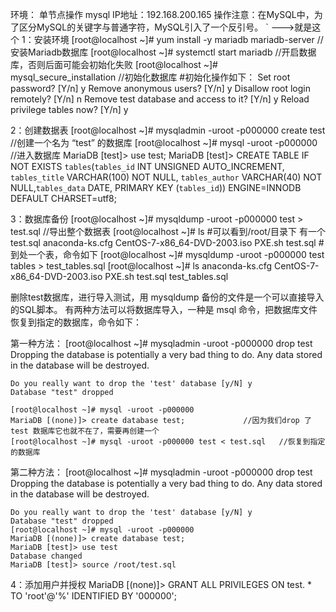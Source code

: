 环境：	单节点操作 mysql IP地址：192.168.200.165	操作注意：在MySQL中，为了区分MySQL的关键字与普通字符，MySQL引入了一个反引号。 ` --->就是这个
1：安装环境
[root@localhost ~]# yum install -y mariadb mariadb-server	//安装Mariadb数据库
[root@localhost ~]# systemctl start mariadb			//开启数据库，否则后面可能会初始化失败
[root@localhost ~]# mysql_secure_installation			//初始化数据库
#初始化操作如下：
	Set root password? [Y/n] y
	Remove anonymous users? [Y/n] y
	Disallow root login remotely? [Y/n] n
	Remove test database and access to it? [Y/n] y
	Reload privilege tables now? [Y/n] y

2：创建数据表
[root@localhost ~]# mysqladmin -uroot -p000000 create test	//创建一个名为 “test” 的数据库
[root@localhost ~]# mysql -uroot -p000000			//进入数据库
MariaDB [test]>	 use test;
MariaDB [test]>  CREATE TABLE IF NOT EXISTS `tables`(`tables_id` INT UNSIGNED AUTO_INCREMENT, `tables_title` VARCHAR(100) NOT NULL, `tables_author` VARCHAR(40) NOT NULL,`tables_data` DATE, PRIMARY KEY (`tables_id`)) ENGINE=INNODB DEFAULT CHARSET=utf8;

3：数据库备份
[root@localhost ~]# mysqldump -uroot -p000000 test > test.sql	//导出整个数据表
[root@localhost ~]# ls		#可以看到/root/目录下 有一个test.sql
anaconda-ks.cfg  CentOS-7-x86_64-DVD-2003.iso  PXE.sh  test.sql
#到处一个表，命令如下
[root@localhost ~]# mysqldump -uroot -p000000 test tables > test_tables.sql
[root@localhost ~]# ls
anaconda-ks.cfg  CentOS-7-x86_64-DVD-2003.iso  PXE.sh  test.sql  test_tables.sql

删除test数据库，进行导入测试，用 mysqldump 备份的文件是一个可以直接导入的SQL脚本。
有两种方法可以将数据库导入，一种是 msql 命令，把数据库文件恢复到指定的数据库，命令如下：

第一种方法：
	[root@localhost ~]# mysqladmin -uroot -p000000 drop test
	Dropping the database is potentially a very bad thing to do.
	Any data stored in the database will be destroyed.

	Do you really want to drop the 'test' database [y/N] y
	Database "test" dropped

	[root@localhost ~]# mysql -uroot -p000000		
	MariaDB [(none)]> create database test;				//因为我们drop 了 test 数据库它也就不在了，需要再创建一个
	[root@localhost ~]# mysql -uroot -p000000 test < test.sql	//恢复到指定的数据库

第二种方法：
	[root@localhost ~]# mysqladmin -uroot -p000000 drop test
	Dropping the database is potentially a very bad thing to do.
	Any data stored in the database will be destroyed.

	Do you really want to drop the 'test' database [y/N] y
	Database "test" dropped
	[root@localhost ~]# mysql -uroot -p000000	
	MariaDB [(none)]> create database test;
	MariaDB [test]> use test 
	Database changed
	MariaDB [test]> source /root/test.sql

4：添加用户并授权
MariaDB [(none)]> GRANT ALL PRIVILEGES ON test. * TO 'root'@'%' IDENTIFIED BY '000000';
